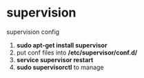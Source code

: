 # supervision  
supervision config  
1. <b> sudo apt-get install supervisor</b>  
2. put conf files into <b> /etc/supervisor/conf.d/</b>  
3. <b>service supervisor restart </b>  
4. <b>sudo supervisorctl</b> to manage  
